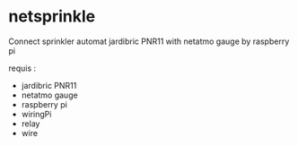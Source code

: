 # netsprinkle
Connect sprinkler automat jardibric PNR11 with netatmo gauge by raspberry pi

requis : 
  - jardibric PNR11
  - netatmo gauge
  - raspberry pi
  - wiringPi
  - relay 
  - wire
